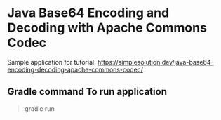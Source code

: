 # Java Base64 Encoding and Decoding with Apache Commons Codec
Sample application for tutorial: https://simplesolution.dev/java-base64-encoding-decoding-apache-commons-codec/

## Gradle command To run application 
> gradle run